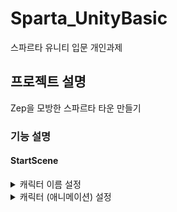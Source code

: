 # Sparta_UnityBasic
스파르타 유니티 입문 개인과제

## 프로젝트 설명
Zep을 모방한 스파르타 타운 만들기

### 기능 설명

#### StartScene

<details>
<summary>캐릭터 이름 설정</summary>
<div markdown="1">

- NameChange UI Prefab 을 통해 변경
    
  ![NamePrefab](https://github.com/JY-LemongO/Sparta_UnityBasic/assets/122505119/556c5319-4845-42d0-8419-96523e817754)
  - Prefab 사용 이유 : 첫 캐릭터 생성하는 StartScene, 인 게임 영역 MainScene 둘 다 사용하는데 기능의 차이가 전혀 없기 때문에 Prefab화 하였음.
  - Prefab 구성
    - 이름을 입력하는 InputField
    - 확인 버튼 Button
    - 올바르지 않은 입력 알림 Text
    - 위 모든것을 제어하는 NameUI Script
  - NameUI Script
    - TMP_InputField(입력 및 확인), Button(확인), TextMeshProUGUI(알림 텍스트) [SerializeField] 로 선언 및 인스펙터에서 할당
   
  ![NameUIInspector](https://github.com/JY-LemongO/Sparta_UnityBasic/assets/122505119/58f12d5f-6a06-4d9e-8194-ff1003ce3350)

<pre><code>[SerializeField] TMP_InputField _nameInput;
[SerializeField] Button _applyButton;
[SerializeField] TextMeshProUGUI _noticeText;

private void Start()
{
    _nameInput.onEndEdit.AddListener(OnInputField);
    _applyButton.onClick.AddListener(OnApplyBtn);
}
</code></pre>

  - InputField 와 Button 의 이벤트를 Start 함수에서 등록하게 하였음. (인스펙터 드래그 드롭 방식보다 눈에 잘 보여서 이렇게 작업.)
  - 올바른 입력 시
    - (싱글톤)GameManager의 전역 string 변수 PlayerName에 _nameInput.text 를 할당.
    - MainScene 으로 씬 전환, Player의 Setup함수 호출로 string 변수 _name에 PlayerName에 할당.

  ![112](https://github.com/JY-LemongO/Sparta_UnityBasic/assets/122505119/f7c84250-c23e-4a31-a742-2002de024ae6)
  위 그림과 같이 진행

  *정확한 과정은 다음과 같다.*
  
  *1. InputField의 입력값 GameManager 전역변수 PlayerName에 할당*
  
  *2. 할당과 동시에 MainScene으로 이동*
  
  *3. GameManager에 static Player가 존재. 해당 Player를 Get 할 때 Setup 이 최초 1회 실행된다.*
  
  *4. MainScene에선 MainCamera가 Update로 GameManager.Player를 지속 Get(Cam Follow)*
  
  *5. Player.Setup 에서 string _name 에 할당 및 Player 하위의 TMP _nameText.text 에 할당하여 이름 출력*
  

</div>
</details>


<details>
<summary>캐릭터 (애니메이션) 설정</summary>
<div markdown="1">

- ManualSelector UI Prefab 을 통해 변경
  
  ![CharacterChanger](https://github.com/JY-LemongO/Sparta_UnityBasic/assets/122505119/67395e1c-e6b5-4f21-a5b8-30af323d28a9)
  - Prefab 구성
    - 각 캐릭터를 선택할 수 있는 EventTrigger    
    - ManualSelect Script
  - ManualSelect Script
    - EventTrigger의 이벤트로 할당할 함수 OnManualChangeCharacter(int index)
<pre><code>public void OnManualChangeCharacter(int index)
{
    if (SceneManager.GetActiveScene().name == "StartScene")
        GameManager.Instance.SetAnimator(index);
    else
    {            
        UIManager.IsChangerOpen = false;
        GameManager.Player.ChangeState(PlayerState.Idle);
        GameManager.Player.ChangeAnimator(index);
    }            
    
    gameObject.SetActive(false);
}
</code></pre>

 - StartScene 에선 Player가 가지고있는 Animator 배열의 인덱스 정보만 할당
   - 이름변경과 마찬가지로 MainScene 전환 시 Player.Setup으로 Animator 변경
 - MainScene 에선 직접적인 Player의 Animator 변경 호출

</div>
</details>
